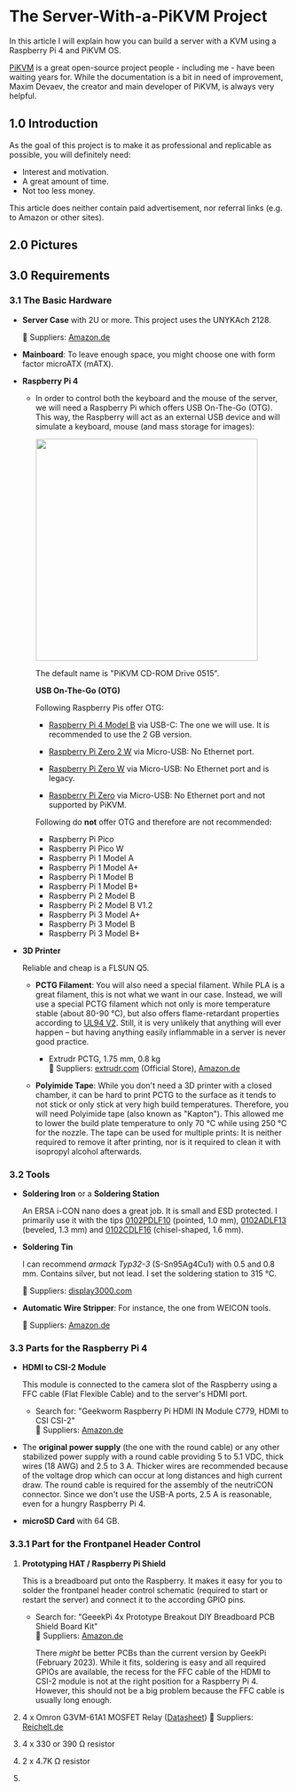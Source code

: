 # The Server-With-a-PiKVM Project 

In this article I will explain how you can build a server with a KVM using a Raspberry Pi 4 and PiKVM OS.

[PiKVM](https://pikvm.org/) is a great open-source project people - including me - have been waiting years for. While the documentation is a bit in need of improvement, Maxim Devaev, the creator and main developer of PiKVM, is always very helpful.

## 1.0 Introduction

As the goal of this project is to make it as professional and replicable as possible, you will definitely need:

- Interest and motivation.
- A great amount of time.
- Not too less money.

This article does neither contain paid advertisement, nor referral links (e.g. to Amazon or other sites).

## 2.0 Pictures

## 3.0 Requirements

### 3.1 The Basic Hardware

- **Server Case** with 2U or more. This project uses the UNYKAch 2128.

  🏬 Suppliers: [Amazon.de](https://www.amazon.de/UNYKAch-2128-19-2U-Geh%C3%A4use-Computer-Geh%C3%A4use-Geh%C3%A4use-Micro-ATX/dp/B079XY9SMQ)

- **Mainboard**: To leave enough space, you might choose one with form factor microATX (mATX).

- **Raspberry Pi 4**

  - In order to control both the keyboard and the mouse of the server, we will need a Raspberry Pi which offers USB On-The-Go (OTG). This way, the Raspberry will act as an external USB device and will simulate a keyboard, mouse (and mass storage for images):
  
    <img src="https://user-images.githubusercontent.com/40885610/221382600-c39dca19-fec1-4946-8ad5-dfd50eaa02fd.png" width="400">
    
    The default name is "PiKVM CD-ROM Drive 0515".
  
    **USB On-The-Go (OTG)**
    
    Following Raspberry Pis offer OTG:

     - [Raspberry Pi 4 Model B](https://www.raspberrypi.com/products/raspberry-pi-4-model-b/) via USB-C: The one we will use. It is recommended to use the 2 GB version.
    
     - [Raspberry Pi Zero 2 W](https://www.raspberrypi.com/products/raspberry-pi-zero-2-w/) via Micro-USB: No Ethernet port.
     - [Raspberry Pi Zero W](https://www.raspberrypi.com/products/raspberry-pi-zero-w/) via Micro-USB: No Ethernet port and is legacy.
     - [Raspberry Pi Zero](https://www.raspberrypi.com/products/raspberry-pi-zero/) via Micro-USB: No Ethernet port and not supported by PiKVM.

    
    Following do **not** offer OTG and therefore are not recommended:
    
     - Raspberry Pi Pico
     - Raspberry Pi Pico W
     - Raspberry Pi 1 Model A
     - Raspberry Pi 1 Model A+
     - Raspberry Pi 1 Model B
     - Raspberry Pi 1 Model B+
     - Raspberry Pi 2 Model B
     - Raspberry Pi 2 Model B V1.2
     - Raspberry Pi 3 Model A+
     - Raspberry Pi 3 Model B
     - Raspberry Pi 3 Model B+

- **3D Printer**

  Reliable and cheap is a FLSUN Q5.

  - **PCTG Filament**: You will also need a special filament. While PLA is a great filament, this is not what we want in our case. Instead, we will use a special PCTG filament which not only is more temperature stable (about 80-90 °C), but also offers flame-retardant properties according to [UL94 V2](https://en.wikipedia.org/wiki/UL_94). Still, it is very unlikely that anything will ever happen – but having anything easily inflammable in a server is never good practice.

    - Extrudr PCTG, 1.75 mm, 0.8 kg<br>
      🏬 Suppliers: [extrudr.com](https://www.extrudr.com/en/products/catalogue/pctg-blau_3642/) (Official Store), [Amazon.de](https://www.amazon.de/s?k=Extrudr+PCTG&__mk_de_DE=%C3%85M%C3%85%C5%BD%C3%95%C3%91&ref=nb_sb_noss)<br>

  - **Polyimide Tape**: While you don't need a 3D printer with a closed chamber, it can be hard to print PCTG to the surface as it tends to not stick or only stick at very high build temperatures. Therefore, you will need Polyimide tape (also known as "Kapton"). This allowed me to lower the build plate temperature to only 70 °C while using 250 °C for the nozzle. The tape can be used for multiple prints: It is neither required to remove it after printing, nor is it required to clean it with isopropyl alcohol afterwards.
  
### 3.2 Tools

- **Soldering Iron** or a **Soldering Station**

  An ERSA i-CON nano does a great job. It is small and ESD protected. I primarily use it with the tips [0102PDLF10](https://www.ersa-shop.com/ersa-ersadur-l%C3%B6tspitze-f%C3%BCr-itool-gerade-bleistiftspitz-p-1316.html) (pointed, 1.0 mm), [0102ADLF13](https://www.ersa-shop.com/ersa-ersadur-l%C3%B6tspitze-f%C3%BCr-itool-gerade-angeschr%C3%A4gt-p-1723.html) (beveled, 1.3 mm) and [0102CDLF16](https://www.ersa-shop.com/ersa-ersadur-l%C3%B6tspitze-f%C3%BCr-itool-gerade-mei%C3%9Felf%C3%B6rmig-p-819.html) (chisel-shaped, 1.6 mm).
  
- **Soldering Tin**

  I can recommend *armack Typ32-3* (S-Sn95Ag4Cu1) with 0.5 and 0.8 mm. Contains silver, but not lead. I set the soldering station to 315 °C.
  
  🏬 Suppliers: [display3000.com](https://display3000.com/shop/werkstatt/loetzinn-lote/bleifreies-loetzinn-2-4.html)

- **Automatic Wire Stripper**: For instance, the one from WEICON tools.

  🏬 Suppliers: [Amazon.de](https://www.amazon.de/gp/product/B001NUMVHQ/ref=ppx_yo_dt_b_search_asin_title?ie=UTF8&psc=1)

### 3.3 Parts for the Raspberry Pi 4

- **HDMI to CSI-2 Module**

  This module is connected to the camera slot of the Raspberry using a FFC cable (Flat Flexible Cable) and to the server's HDMI port.
  
  - Search for: "Geekworm Raspberry Pi HDMI IN Module C779, HDMI to CSI CSI-2"<br>
     🏬 Suppliers: [Amazon.de](https://www.amazon.de/gp/product/B0899L6ZXZ/ref=ppx_yo_dt_b_search_asin_title?ie=UTF8&psc=1)<br>
  
- The **original power supply** (the one with the round cable) or any other stabilized power supply with a round cable providing 5 to 5.1 VDC, thick wires (18 AWG) and 2.5 to 3 A. Thicker wires are recommended because of the voltage drop which can occur at long distances and high current draw. The round cable is required for the assembly of the neutriCON connector. Since we don't use the USB-A ports, 2.5 A is reasonable, even for a hungry Raspberry Pi 4.

- **microSD Card** with 64 GB.

### 3.3.1 Part for the Frontpanel Header Control

1. **Prototyping HAT / Raspberry Pi Shield**

   This is a breadboard put onto the Raspberry. It makes it easy for you to solder the frontpanel header control schematic (required to start or restart the server) and connect it to the according GPIO pins.
  
    - Search for: "GeeekPi 4x Prototype Breakout DIY Breadboard PCB Shield Board Kit"<br>
       🏬 Suppliers: [Amazon.de](https://www.amazon.de/gp/product/B08C4XLT44/ref=ppx_yo_dt_b_search_asin_title?ie=UTF8&th=1)<br>
     
       There *might* be better PCBs than the current version by GeekPi (February 2023). While it fits, soldering is easy and all required GPIOs are available, the recess for the FFC cable of the HDMI to CSI-2 module is not at the right position for a Raspberry Pi 4. However, this should not be a big problem because the FFC cable is usually long enough.

2. 4 x Omron G3VM-61A1 MOSFET Relay ([Datasheet](https://omronfs.omron.com/en_US/ecb/products/pdf/en-g3vm_61a1_d1.pdf))
   🏬 Suppliers: [Reichelt.de](https://www.reichelt.de/mosfet-relais-spst-no-60-v-0-5-a-1-r-dip-4-g3vm-61a1-p314678.html)
3. 4 x 330 or 390 Ω resistor
4. 2 x 4.7K Ω resistor
5. 
      
